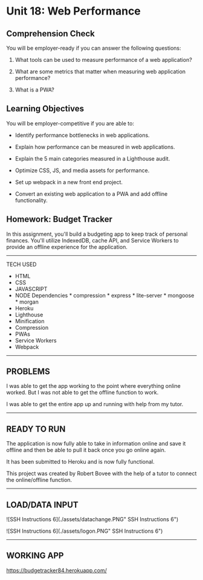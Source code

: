 # Unit 18: Web Performance

## Comprehension Check

You will be employer-ready if you can answer the following questions:

1. What tools can be used to measure performance of a web application?

2. What are some metrics that matter when measuring web application performance?

3. What is a PWA?

## Learning Objectives

You will be employer-competitive if you are able to:

* Identify performance bottlenecks in web applications.

* Explain how performance can be measured in web applications.

* Explain the 5 main categories measured in a Lighthouse audit.

* Optimize CSS, JS, and media assets for performance.

* Set up webpack in a new front end project.

* Convert an existing web application to a PWA and add offline functionality.

## Homework: Budget Tracker

In this assignment, you'll build a budgeting app to keep track of personal finances. You'll utilize IndexedDB, cache API, and Service Workers to provide an offline experience for the application.

*****

TECH USED

* HTML
* CSS
* JAVASCRIPT
* NODE
    Dependencies
      * compression
      * express
      * lite-server
      * mongoose
      * morgan
* Heroku
* Lighthouse
* Minification
* Compression
* PWAs
* Service Workers
* Webpack

*****

## PROBLEMS 

I was able to get the app working to the point where everything online worked.  But I was not able to get the offline function to work.  

I was able to get the entire app up and running with help from my tutor.

*****

## READY TO RUN

The application is now fully able to take in information online and save it offline and then be able to pull it back once you go online again.

It has been submitted to Heroku and is now fully functional.

This project was created by Robert Bovee with the help of a tutor to connect the online/offline function.

*****

## LOAD/DATA INPUT 

![SSH Instructions 6](./assets/datachange.PNG" SSH Instructions 6")

![SSH Instructions 6](./assets/logon.PNG" SSH Instructions 6")


*****

## WORKING APP

https://budgetracker84.herokuapp.com/



